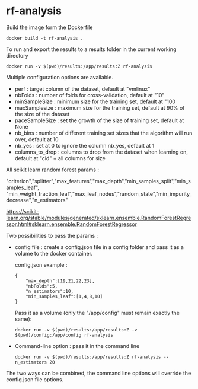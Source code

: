 # rf-analysis
Build the image form the Dockerfile
```
docker build -t rf-analysis .
```
To run and export the results to a results folder in the current working directory
```
docker run -v $(pwd)/results:/app/results:Z rf-analysis 
```
Multiple configuration options are available.

* perf : target column of the dataset, default at "vmlinux"
* nbFolds : number of folds for cross-validation, default at "10"
* minSampleSize : minimum size for the training set, default at "100
* maxSamplesize : maximum size for the training set, default at 90% of the size of the dataset
* paceSampleSize : set the growth of the size of training set, default at None
* nb_bins : number of different training set sizes that the algorithm will run over, default at 10
* nb_yes : set at 0 to ignore the column nb_yes, default at 1
* columns_to_drop : columns to drop from the dataset when learning on, default at "cid" + all columns for size


All scikit learn random forest params : 

"criterion","splitter","max_features","max_depth","min_samples_split","min_samples_leaf", "min_weight_fraction_leaf","max_leaf_nodes","random_state","min_impurity_decrease","n_estimators"

https://scikit-learn.org/stable/modules/generated/sklearn.ensemble.RandomForestRegressor.html#sklearn.ensemble.RandomForestRegressor


Two possibilities to pass the params : 
* config file : create a config.json file in a config folder and pass it as a volume to the docker container.

  config.json example : 
  ```
  {
      "max_depth":[19,21,22,23],
      "nbFolds":5,
      "n_estimators":10,
      "min_samples_leaf":[1,4,8,10]
  }
  ```
  Pass it as a volume (only the "/app/config" must remain exactly the same): 
  ```
  docker run -v $(pwd)/results:/app/results:Z -v $(pwd)/config:/app/config rf-analysis 
  ```
  
 * Command-line option : pass it in the command line
 	```
    docker run -v $(pwd)/results:/app/results:Z rf-analysis --n_estimators 20
 	```
    
The two ways can be combined, the command line options will override the config.json file options.